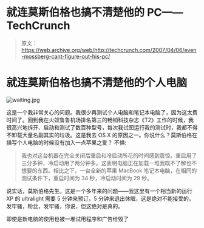 # 就连莫斯伯格也搞不清楚他的 PC——TechCrunch

> 原文：<https://web.archive.org/web/http://techcrunch.com/2007/04/06/even-mossberg-cant-figure-out-his-pc/>

# 就连莫斯伯格也搞不清楚他的个人电脑

![waiting.jpg](img/b29c7647e8ac9e8272c3c3ecb744a14e.png)

这是一个我非常关心的问题。我很少再测试个人电脑和笔记本电脑了，因为这太费时间了。回到我在火奴鲁鲁机场排名第三的畅销科技杂志《T2》工作的时候，我很高兴地拆开、启动和测试了数百种型号，每次我试图运行我的测试时，我都不得不卸载大量名副其实的垃圾。这是我去 OS X 的原因之一。你说什么？莫斯伯格在描写个人电脑的时候没有加入一点苹果之爱？
不惧:

> 我也对这台机器在完全关闭后重启和冷启动所花的时间感到震惊。重启用了三分多钟，冷启动用了两分钟多。这表明电脑正在加载一堆我既不了解也不想要的东西。相比之下，一台全新的苹果 MacBook 笔记本电脑，在相同的测试条件下，重启时间为 34 秒，冷启动时间为 29 秒。

说实话，莫斯伯格先生。这是一个多年来的问题——我这里有一个相当新的运行 XP 的 ultralight 需要 5 分钟来预订，5 分钟来退出休眠，这是绝对不能接受的。发牢骚，粉丝，发牢骚，你说，但这绝对是真的。

即使是新电脑的使用也被一堆试用程序和广告给毁了